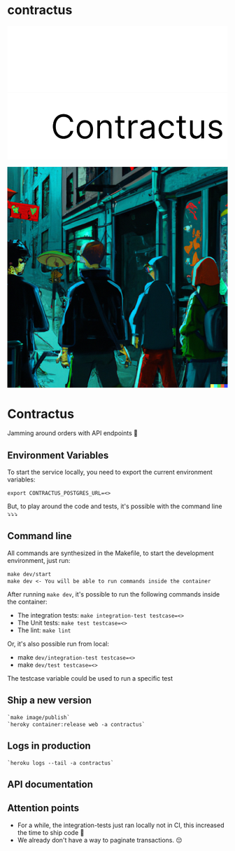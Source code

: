 # contractus

![Logo](/assets/blackbackground.png#gh-dark-mode-only)
![Logo](/assets/whitebackgroun.png#gh-light-mode-only)

![image](assets/contractus.png)


# Contractus

Jamming around orders with API endpoints 🎸

## Environment Variables

To start the service locally, you need to export the current environment variables:

    export CONTRACTUS_POSTGRES_URL=<>

But, to play around the code and tests, it's possible with the command line ⤵️⤵️⤵️

## Command line
All commands are synthesized in the Makefile, to start the development environment, just run:

    make dev/start
    make dev <- You will be able to run commands inside the container

After running `make dev`, it's possible to run the following commands inside the container:
    
- The integration tests: `make integration-test testcase=<>`
- The Unit tests: `make test testcase=<>`
- The lint: `make lint`

Or, it's also possible run from local:

- make `dev/integration-test testcase=<>`
- make `dev/test testcase=<>`

The testcase variable could be used to run a specific test

## Ship a new version
    `make image/publish`
    `heroky container:release web -a contractus`

## Logs in production
    `heroku logs --tail -a contractus`

## API documentation


## Attention points 
 - For a while, the integration-tests just ran locally not in CI, this increased the time to ship code 🚀
 - We already don't have a way to paginate transactions. 😔
